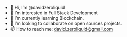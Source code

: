 - 👋 Hi, I’m @davidzeroliquid
- 👀 I’m interested in Full Stack Development
- 🌱 I’m currently learning Blockchain.
- 💞️ I’m looking to collaborate on open sources projects.
- 📫 How to reach me: david.zeroliquid@gmail.com

<!---
davidzeroliquid/davidzeroliquid is a ✨ special ✨ repository because its `README.md` (this file) appears on your GitHub profile.
You can click the Preview link to take a look at your changes.
--->
